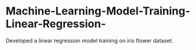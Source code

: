 # Machine-Learning-Model-Training-Linear-Regression-
Developed a linear regression model training on iris flower dataset.
